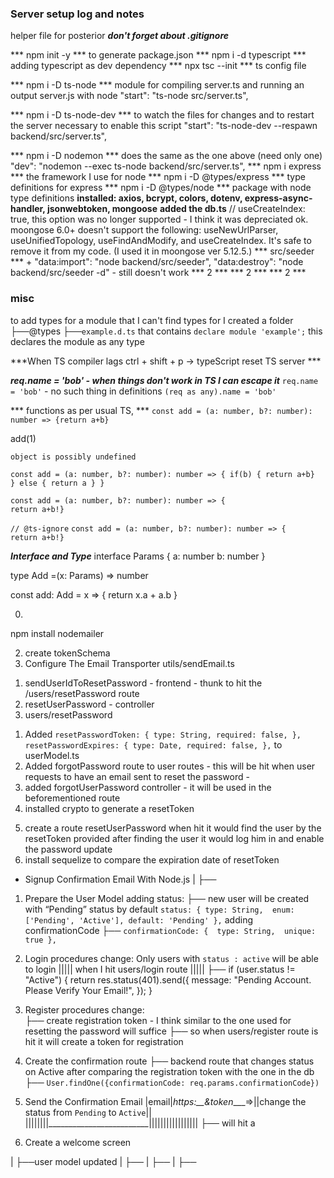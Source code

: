 ### Server setup log and notes
helper file for posterior
***don't forget about .gitignore***

*** npm init -y ***
to generate package.json
*** npm i -d typescript ***
adding typescript as dev dependency
*** npx tsc --init ***
ts config file 

*** npm i -D ts-node ***
module for compiling server.ts and running an output server.js with node
"start": "ts-node src/server.ts",

*** npm i -D ts-node-dev ***
to watch the files for changes and to restart the server
necessary to enable this script
 "start": "ts-node-dev --respawn backend/src/server.ts",
 
*** npm i -D nodemon ***
does the same as the one above (need only one)
"dev": "nodemon --exec ts-node backend/src/server.ts",
*** npm i express ***
the framework I use for node
*** npm i -D @types/express ***
type definitions for express
*** npm i -D @types/node ***
package with node type definitions
**installed: axios, bcrypt, colors, dotenv, express-async-handler, jsonwebtoken, mongoose**
**added the db.ts** // useCreateIndex: true, this option was no longer supported - I think it was depreciated 
ok. moongose 6.0+ doesn't support the following: useNewUrlParser, useUnifiedTopology, useFindAndModify, and useCreateIndex. It's safe to remove it from my code. (I used it in moongose ver 5.12.5.)
*** src/seeder *** + "data:import": "node backend/src/seeder",
    "data:destroy": "node backend/src/seeder -d" - still doesn't work 
*** 2 ***
*** 2 ***
*** 2 ***

### misc 
to add types for a module that I can't find types for 
I created a folder  ├──@types
                            ├──`example.d.ts` that contains `declare module 'example';`
                            this declares the module as any type 

***When TS compiler lags ctrl + shift + p -> typeScript reset TS server ***

***req.name = 'bob' - when things don't work in TS I can escape it***
`req.name = 'bob'` - no such thing in definitions
         `(req as any).name = 'bob'`

*** functions as per usual TS,  ***
`const add = (a: number, b?: number): number => {return a+b}`
<!-- if I don't pass b  -->
add(1)
<!-- then - there will be TS error  -->
`object is possibly undefined`
<!-- one way to get rid of it is: -->
`const add = (a: number, b?: number): number => {
    if(b) {
    return a+b}  
    } else {
        return a
    }
}` 
 
<!-- or I can add ! if I know it's defined -->

`const add = (a: number, b?: number): number => {                                                    return a+b!}`
<!-- or I can add above it -->
`// @ts-ignore` 
`const add = (a: number, b?: number): number => {                                                    return a+b!}`

***Interface and Type***
interface Params {
    a: number
    b: number
}

type Add =(x: Params) => number

const add: Add = x => {
    return x.a + a.b
}

0. <!-- Nodemailer functionality -->
npm install nodemailer 


2. create tokenSchema
3. Configure The Email Transporter
utils/sendEmail.ts 
<!-- 4. passwordResetRoutes & passwordResetController  -->

<!-- different approach to resetting the password -->
1. sendUserIdToResetPassword - frontend - thunk to hit the /users/resetPassword route
2. resetUserPassword - controller
3. users/resetPassword


<!-- yet another way of resetting the password via email -->

1. Added   `resetPasswordToken: { type: String, required: false, }, resetPasswordExpires: { type: Date, required: false, },` to userModel.ts 
2. Added forgotPassword route to user routes - this will be hit when user requests to have an email sent to reset the password -
3. added forgotUserPassword controller - it will be used in the beforementioned route
4. installed crypto to generate a resetToken
<!-- up to this point it works, ie. I create a token and expiration date in the user object -->
5. create a route resetUserPassword when hit it would find the user by the resetToken provided
after finding the user it would log him in and enable the password update
6. install sequelize to compare the expiration date of resetToken


* Signup Confirmation Email With Node.js 
|   ├── 
1.  Prepare the User Model
 adding status:
  ├──  new user will be created with “Pending” status by default
 `status: {
      type: String, 
      enum: ['Pending', 'Active'],
      default: 'Pending'
    },`
adding confirmationCode
  ├── `confirmationCode: { 
      type: String, 
      unique: true },`
2. Login procedures change:
Only users with `status : active` will be able to login
||||| when I hit users/login route |||||   ├── if (user.status != "Active") {
        return res.status(401).send({
          message: "Pending Account. Please Verify Your Email!",
        });
      }

2. Register procedures change:      
   ├── create registration token - I think similar to the one used for resetting the password will suffice 
   ├── so when users/register route is hit it will create a token for registration 
3.  Create the confirmation route
        ├── backend route that changes status on Active after comparing the registration token with the one in the db
            ├──
        `User.findOne({confirmationCode: req.params.confirmationCode})`
4. Send the Confirmation Email
|email|_https:__&token____=>||change the status from `Pending` to `Active`||
||||||||_________________________|||||||||||||||||
         ├── will hit a 
5. Create a welcome screen


|   ├──user model updated 
|   ├── 
|   ├── 
|   ├── 